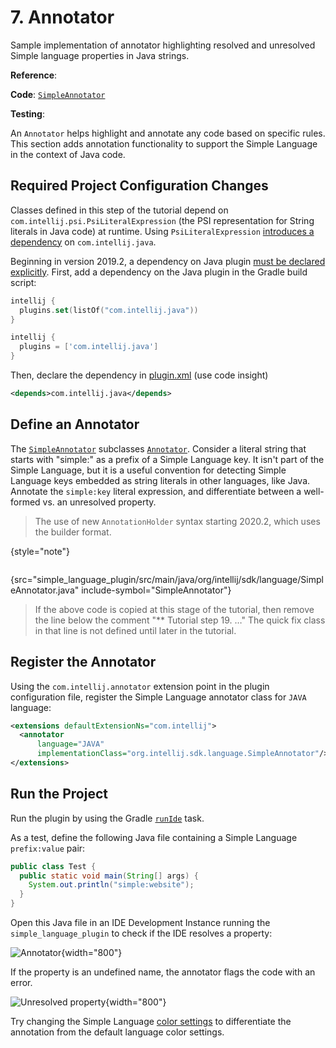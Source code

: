 <!-- Copyright 2000-2024 JetBrains s.r.o. and contributors. Use of this source code is governed by the Apache 2.0 license. -->

# 7. Annotator

<link-summary>Sample implementation of annotator highlighting resolved and unresolved Simple language properties in Java strings.</link-summary>

<tldr>

**Reference**: [](syntax_highlighting_and_error_highlighting.md#annotator)

**Code**: [`SimpleAnnotator`](%gh-sdk-samples-master%/simple_language_plugin/src/main/java/org/intellij/sdk/language/SimpleAnnotator.java)

**Testing**: [](annotator_test.md)
</tldr>

<include from="language_and_filetype.md" element-id="custom_language_tutorial_header"></include>

An `Annotator` helps highlight and annotate any code based on specific rules.
This section adds annotation functionality to support the Simple Language in the context of Java code.

## Required Project Configuration Changes

Classes defined in this step of the tutorial depend on `com.intellij.psi.PsiLiteralExpression` (the PSI representation for String literals in Java code) at runtime.
Using `PsiLiteralExpression` [introduces a dependency](plugin_compatibility.md#modules-specific-to-functionality) on `com.intellij.java`.

Beginning in version 2019.2, a dependency on Java plugin [must be declared explicitly](plugin_compatibility.md#java).
First, add a dependency on the Java plugin in the Gradle build script:

<tabs>
<tab title="Kotlin">

```kotlin
intellij {
  plugins.set(listOf("com.intellij.java"))
}
```

</tab>
<tab title="Groovy">

```groovy
intellij {
  plugins = ['com.intellij.java']
}
```

</tab>
</tabs>

Then, declare the dependency in <path>[plugin.xml](plugin_configuration_file.md)</path> (use code insight)

```xml
<depends>com.intellij.java</depends>
```

## Define an Annotator

The [`SimpleAnnotator`](%gh-sdk-samples-master%/simple_language_plugin/src/main/java/org/intellij/sdk/language/SimpleAnnotator.java) subclasses [`Annotator`](%gh-ic%/platform/analysis-api/src/com/intellij/lang/annotation/Annotator.java).
Consider a literal string that starts with "simple:" as a prefix of a Simple Language key.
It isn't part of the Simple Language, but it is a useful convention for detecting Simple Language keys embedded as string literals in other languages, like Java.
Annotate the `simple:key` literal expression, and differentiate between a well-formed vs. an unresolved property.

> The use of new `AnnotationHolder` syntax starting 2020.2, which uses the builder format.
>
{style="note"}

```java
```
{src="simple_language_plugin/src/main/java/org/intellij/sdk/language/SimpleAnnotator.java" include-symbol="SimpleAnnotator"}

> If the above code is copied at this stage of the tutorial, then remove the line below the comment "** Tutorial step 19. …" The quick fix class in that line is not defined until later in the tutorial.
>

## Register the Annotator

Using the `com.intellij.annotator` extension point in the plugin configuration file, register the Simple Language annotator class for `JAVA` language:

```xml
<extensions defaultExtensionNs="com.intellij">
  <annotator
      language="JAVA"
      implementationClass="org.intellij.sdk.language.SimpleAnnotator"/>
</extensions>
```

## Run the Project

Run the plugin by using the Gradle [`runIde`](creating_plugin_project.md#running-a-plugin-with-the-runide-gradle-task) task.

As a test, define the following Java file containing a Simple Language `prefix:value` pair:

```java
public class Test {
  public static void main(String[] args) {
    System.out.println("simple:website");
  }
}
```

Open this Java file in an IDE Development Instance running the `simple_language_plugin` to check if the IDE resolves a property:

![Annotator](annotator.png){width="800"}

If the property is an undefined name, the annotator flags the code with an error.

![Unresolved property](unresolved_property.png){width="800"}

Try changing the Simple Language [color settings](syntax_highlighter_and_color_settings_page.md#run-the-project) to differentiate the annotation from the default language color settings.
